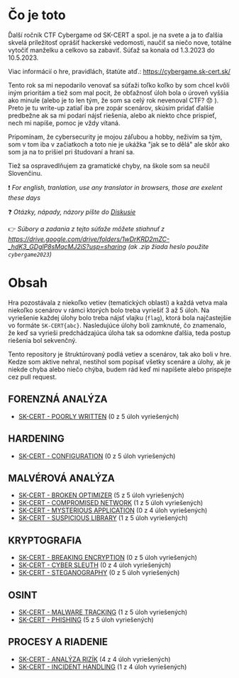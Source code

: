 # Čo je toto

Ďalší ročník CTF Cybergame od SK-CERT a spol. je na svete a ja to ďalšia skvelá príležitosť oprášiť hackerské vedomosti, naučiť sa niečo nove, totálne vytočiť manželku a celkovo sa zabaviť. Súťaž sa konala od 1.3.2023 do 10.5.2023.

Viac informácií o hre, pravidlách, štatúte atď.: https://cybergame.sk-cert.sk/

Tento rok sa mi nepodarilo venovať sa súťaži toľko koľko by som chcel kvôli iným prioritám a tiež som mal pocit, že obťažnosť úloh bola o úroveň vyššia ako minule (alebo je to len tým, že som sa celý rok nevenoval CTF? :disappointed: ). Preto je tu write-up zatiaľ iba pre zopár scenárov, skúsim pridať ďalšie predbežne ak sa mi podarí nájsť riešenia, alebo ak niekto chce prispieť, nech mi napíše, pomoc je vždy vítaná.

Pripomínam, že cybersecurity je mojou záľubou a hobby, neživím sa tým, som v tom iba v začiatkoch a toto nie je ukážka "jak se to dělá" ale skôr ako som ja na to prišiel pri študovaní a hraní sa.

Tiež sa ospravedlňujem za gramatické chyby, na škole som sa neučil Slovenčinu. 

:exclamation: *For english, tranlation, use any translator in browsers, those are exelent these days* 

:question: *Otázky, nápady, názory píšte do [Diskusie](https://github.com/bakiba/SK-CERT-CYBERGAME-2023/discussions)*

:point_right: *Súbory a zadania z tejto súťaže môžete stiahnuť z https://drive.google.com/drive/folders/1wDrKRD2mZC-_hdK3_GDglP8sMqcMJ2iS?usp=sharing (ak .zip žiada heslo použite `cybergame2023`)*

# Obsah

Hra pozostávala z niekoľko vetiev (tematických oblasti) a každá vetva mala niekoľko scenárov v rámci ktorých bolo treba vyriešiť 3 až 5 úloh. Na vyriešenie každej úlohy bolo treba nájsť vlajku (`flag`), ktorá bola najčastejšie vo formáte `SK-CERT{abc}`. Nasledujúce úlohy boli zamknuté, čo znamenalo, že keď sa vyrieši predchádzajúca úloha tak sa odomkne ďalšia, teda postup riešenia bol sekvenčný.

Tento repository je štruktúrovaný podlá vetiev a scenárov, tak ako boli v hre. Kedze som aktive nehral, nestihol som popísať všetky scenáre a úlohy, ak je niekde chyba alebo niečo chýba, budem rád keď mi napíšete alebo prispejte cez pull request.

## FORENZNÁ ANALÝZA

* [SK-CERT - POORLY WRITTEN](FORENZNÁ%20ANALÝZA/SK-CERT%20-%20POORLY%20WRITTEN.md) (0 z 5 úloh vyriešených)

## HARDENING

* [SK-CERT - CONFIGURATION](HARDENING/SK-CERT%20-%20CONFIGURATION.md) (0 z 5 úloh vyriešených)

## MALVÉROVÁ ANALÝZA

* [SK-CERT - BROKEN OPTIMIZER](MALVÉROVÁ%20ANALÝZA/SK-CERT%20-%20BROKEN%20OPTIMIZER.md) (5 z 5 úloh vyriešených)
* [SK-CERT - COMPROMISED NETWORK](MALVÉROVÁ%20ANALÝZA/SK-CERT%20-%20COMPROMISED%20NETWORK.md) (1 z 5 úloh vyriešených)
* [SK-CERT - MYSTERIOUS APPLICATION](MALVÉROVÁ%20ANALÝZA/SK-CERT%20-%20MYSTERIOUS%20APPLICATION.md) (0 z 4 úloh vyriešených)
* [SK-CERT - SUSPICIOUS LIBRARY](MALVÉROVÁ%20ANALÝZA/SK-CERT%20-%20SUSPICIOUS%20LIBRARY.md) (1 z 5 úloh vyriešených)

## KRYPTOGRAFIA

* [SK-CERT - BREAKING ENCRYPTION](KRYPTOGRAFIA/SK-CERT%20-%20BREAKING%20ENCRYPTION.md) (0 z 5 úloh vyriešených)
* [SK-CERT - CYBER SLEUTH](KRYPTOGRAFIA/SK-CERT%20-%20CYBER%20SLEUTH.md) (0 z 4 úloh vyriešených)
* [SK-CERT - STEGANOGRAPHY](KRYPTOGRAFIA/SK-CERT%20-%20STEGANOGRAPHY.md) (0 z 5 úloh vyriešených)

## OSINT

* [SK-CERT - MALWARE TRACKING](OSINT/SK-CERT%20-%20MALWARE%20TRACKING.md) (1 z 5 úloh vyriešených)
* [SK-CERT - PHISHING](OSINT/SK-CERT%20-%20PHISHING.md) (5 z 5 úloh vyriešených)

## PROCESY A RIADENIE

* [SK-CERT - ANALÝZA RIZÍK](/PROCESY%20A%20RIADENIE/SK-CERT%20-%20ANAL%C3%9DZA%20RIZ%C3%8DK.md) (4 z 4 úloh vyriešených)
* [SK-CERT - INCIDENT HANDLING](/PROCESY%20A%20RIADENIE/SK-CERT%20-%20INCIDENT%20HANDLING.md) (1 z 4 úloh vyriešených)



